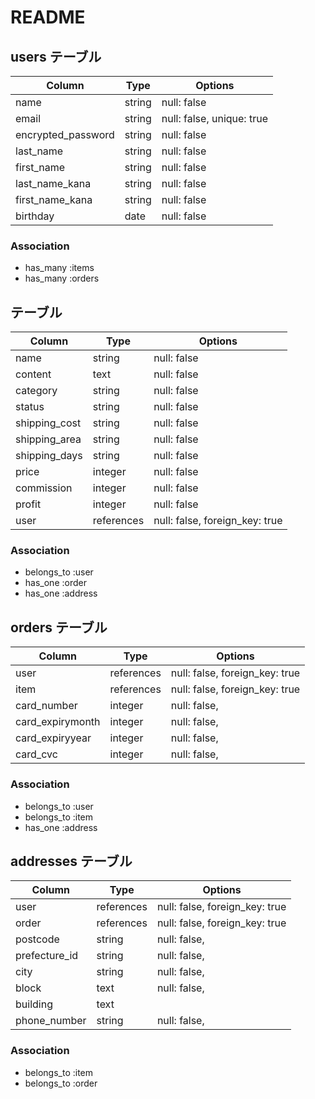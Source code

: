 # README

## users テーブル

| Column             | Type   | Options                  |
| ------------------ | ------ | ------------------------ |
| name               | string | null: false              |
| email              | string | null: false, unique: true|
| encrypted_password | string | null: false              |
| last_name          | string | null: false              |
| first_name         | string | null: false              |
| last_name_kana     | string | null: false              |
| first_name_kana    | string | null: false              |
| birthday           | date   | null: false              |

### Association

- has_many :items
- has_many :orders

##  テーブル

| Column          | Type       | Options                        |
| --------------- | ---------- | ------------------------------ |
| name            | string     | null: false                    |
| content         | text       | null: false                    |
| category        | string     | null: false                    |
| status          | string     | null: false                    |
| shipping_cost   | string     | null: false                    |
| shipping_area   | string     | null: false                    |
| shipping_days   | string     | null: false                    |
| price           | integer    | null: false                    |
| commission      | integer    | null: false                    |
| profit          | integer    | null: false                    |
| user            | references | null: false, foreign_key: true |


### Association

- belongs_to :user
- has_one :order
- has_one :address

## orders テーブル

| Column            | Type       | Options                        |
| ----------------- | ---------- | ------------------------------ |
| user              | references | null: false, foreign_key: true |
| item              | references | null: false, foreign_key: true |
| card_number       | integer    | null: false,                   |
| card_expirymonth  | integer    | null: false,                   |
| card_expiryyear   | integer    | null: false,                   |
| card_cvc          | integer    | null: false,                   |

### Association

- belongs_to :user
- belongs_to :item
- has_one :address

## addresses テーブル

| Column        | Type       | Options                        |
| ------------- | ---------- | ------------------------------ |
| user          | references | null: false, foreign_key: true |
| order         | references | null: false, foreign_key: true |
| postcode      | string     | null: false,                   |
| prefecture_id | string     | null: false,                   |
| city          | string     | null: false,                   |
| block         | text       | null: false,                   |
| building      | text       |                                |
| phone_number  | string     | null: false,                   |

### Association

- belongs_to :item
- belongs_to :order
